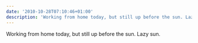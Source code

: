 ```yaml
---
date: '2010-10-28T07:10:46+01:00'
description: 'Working from home today, but still up before the sun. Lazy sun.'
---
```

Working from home today, but still up before the sun. Lazy sun.
